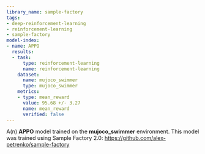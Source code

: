 ```yaml
---
library_name: sample-factory
tags:
- deep-reinforcement-learning
- reinforcement-learning
- sample-factory
model-index:
- name: APPO
  results:
  - task:
      type: reinforcement-learning
      name: reinforcement-learning
    dataset:
      name: mujoco_swimmer
      type: mujoco_swimmer
    metrics:
    - type: mean_reward
      value: 95.68 +/- 3.27
      name: mean_reward
      verified: false
---
```


A(n) **APPO** model trained on the **mujoco_swimmer** environment.
This model was trained using Sample Factory 2.0: https://github.com/alex-petrenko/sample-factory
    
